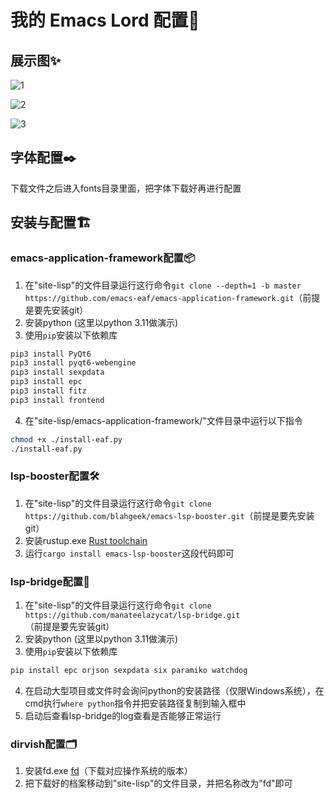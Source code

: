 # 我的 Emacs Lord 配置👑

## 展示图✨
![1](https://github.com/user-attachments/assets/35cfa3d2-6c7b-4d06-8300-943e0011f137)

![2](https://github.com/user-attachments/assets/79ea4ae7-ad33-4dbd-97a7-616ea2b640dd)

![3](https://github.com/user-attachments/assets/8bcfb61a-91a0-4063-8d6d-274172e57af9)


## 字体配置✒️
下载文件之后进入fonts目录里面，把字体下载好再进行配置

## 安装与配置🏗️

### emacs-application-framework配置📦
1. 在"site-lisp"的文件目录运行这行命令`git clone --depth=1 -b master https://github.com/emacs-eaf/emacs-application-framework.git`（前提是要先安装git）
2. 安装python (这里以python 3.11做演示)
3. 使用`pip`安装以下依赖库
```bash
pip3 install PyQt6
pip3 install pyqt6-webengine 
pip3 install sexpdata
pip3 install epc
pip3 install fitz
pip3 install frontend
  ```
4. 在"site-lisp/emacs-application-framework/"文件目录中运行以下指令
```bash
chmod +x ./install-eaf.py
./install-eaf.py
```

### lsp-booster配置🛠️
1. 在"site-lisp"的文件目录运行这行命令`git clone https://github.com/blahgeek/emacs-lsp-booster.git`（前提是要先安装git）
2. 安装rustup.exe [Rust toolchain](https://www.rust-lang.org/tools/install)
3. 运行`cargo install emacs-lsp-booster`这段代码即可

### lsp-bridge配置🌉
1. 在"site-lisp"的文件目录运行这行命令`git clone https://github.com/manateelazycat/lsp-bridge.git`（前提是要先安装git）
2. 安装python (这里以python 3.11做演示)
3. 使用`pip`安装以下依赖库
```bash
pip install epc orjson sexpdata six paramiko watchdog
```
4. 在启动大型项目或文件时会询问python的安装路径（仅限Windows系统），在cmd执行`where python`指令并把安装路径复制到输入框中
5. 启动后查看lsp-bridge的log查看是否能够正常运行

### dirvish配置🗂️
1. 安装fd.exe [fd](https://github.com/sharkdp/fd/releases)（下载对应操作系统的版本）
2. 把下载好的档案移动到"site-lisp"的文件目录，并把名称改为"fd"即可



